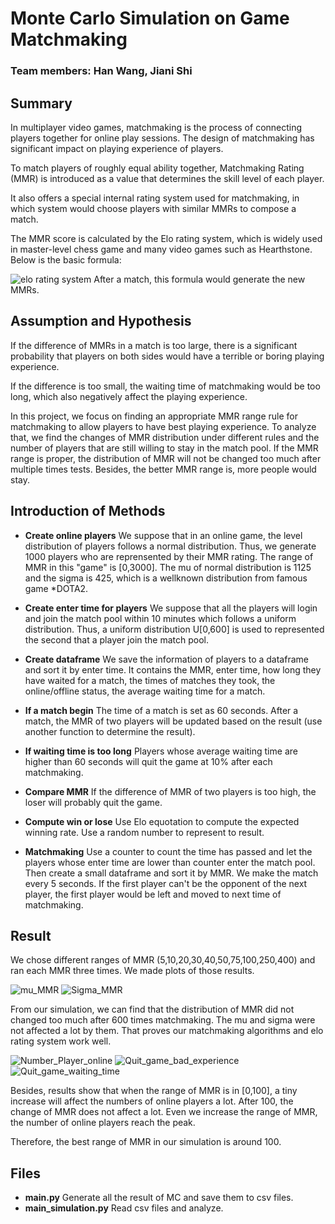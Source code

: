# Monte Carlo Simulation on Game Matchmaking

### Team members: Han Wang, Jiani Shi

## Summary

In multiplayer video games, matchmaking is the process of connecting players together for online play sessions. The design of matchmaking has significant impact on playing experience of players.

To match players of roughly equal ability together, Matchmaking Rating (MMR) is introduced as a value that determines the skill level of each player.

It also offers a special internal rating system used for matchmaking, in which system would choose players with similar MMRs to compose a match. 

The MMR score is calculated by the Elo rating system, which is widely used in master-level chess game and many video games such as Hearthstone. Below is the basic formula:

![elo rating system](elo_rating_system.png)
After a match, this formula would generate the new MMRs.

## Assumption and Hypothesis
If the difference of MMRs in a match is too large, there is a significant probability that players on both sides would have a terrible or boring playing experience.

If the difference is too small, the waiting time of matchmaking would be too long, which also negatively affect the playing experience.

In this project, we focus on finding an appropriate MMR range rule for matchmaking to allow players to have best playing experience. To analyze that, we find the changes of MMR distribution under different rules and the number of players that are still willing to stay in the match pool. If the MMR range is proper, the distribution of MMR will not be changed too much after multiple times tests. Besides, the better MMR range is, more people would stay.

## Introduction of Methods

- __Create online players__
We suppose that in an online game, the level distribution of players follows a normal distribution. Thus, we generate 1000 players who are reprensented by their MMR rating. The range of MMR in this "game" is [0,3000]. The mu of normal distribution is 1125 and the sigma is 425, which is a wellknown distribution from famous game *DOTA2.

- __Create enter time for players__
We suppose that all the players will login and join the match pool within 10 minutes which follows a uniform distribution. Thus, a uniform distribution U[0,600] is used to represented the second that a player join the match pool.

- __Create dataframe__
We save the information of players to a dataframe and sort it by enter time. It contains the MMR, enter time, how long they have waited for a match, the times of matches they took, the online/offline status, the average waiting time for a match.

- __If a match begin__
The time of a match is set as 60 seconds. After a match, the MMR of two players will be updated based on the result (use another function to determine the result).

- __If waiting time is too long__
Players whose average waiting time are higher than 60 seconds will quit the game at 10% after each matchmaking.

- __Compare MMR__
If the difference of MMR of two players is too high, the loser will probably quit the game.

- __Compute win or lose__
Use Elo equotation to compute the expected winning rate. Use a random number to represent to result.

- __Matchmaking__
Use a counter to count the time has passed and let the players whose enter time are lower than counter enter the match pool. Then create a small dataframe and sort it by MMR. We make the match every 5 seconds. If the first player can't be the opponent of the next player, the first player would be left and moved to next time of matchmaking.

## Result
We chose different ranges of MMR (5,10,20,30,40,50,75,100,250,400) and ran each MMR three times. We made plots of those results.

![mu_MMR](charts/mu_MMR.png)
![Sigma_MMR](charts/Sigma_MMR.png)

From our simulation, we can find that the distribution of MMR did not changed too much after 600 times matchmaking. The mu and sigma were not affected a lot by them. That proves our matchmaking algorithms and elo rating system work well.

![Number_Player_online](charts/Number_Player_online.png)
![Quit_game_bad_experience](charts/Quit_game_bad_experience.png)
![Quit_game_waiting_time](charts/Quit_game_waiting_time.png)

Besides, results show that when the range of MMR is in [0,100], a tiny increase will affect the numbers of online players a lot. After 100, the change of MMR does not affect a lot. Even we increase the range of MMR, the number of online players reach the peak.

Therefore, the best range of MMR in our simulation is around 100.

## Files
- __main.py__
Generate all the result of MC and save them to csv files.
- __main_simulation.py__
Read csv files and analyze.


